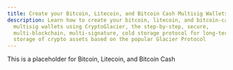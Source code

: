 ```yaml
---
title: Create your Bitcoin, Litecoin, and Bitcoin Cash Multisig Wallets
description: Learn how to create your bitcoin, litecoin, and bitcoin-cash
  multisig wallets using CryptoGlacier, the step-by-step, secure,
  multi-blockchain, multi-signature, cold storage protocol for long-term
  storage of crypto assets based on the popular Glacier Protocol
---
```


This is a placeholder for Bitcoin, Litecoin, and Bitcoin Cash

